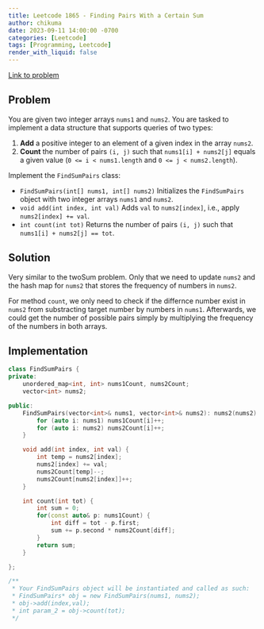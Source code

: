 ```yaml
---
title: Leetcode 1865 - Finding Pairs With a Certain Sum
author: chikuma
date: 2023-09-11 14:00:00 -0700
categories: [Leetcode]
tags: [Programming, Leetcode]
render_with_liquid: false
---
```


[Link to problem](https://leetcode.com/problems/finding-pairs-with-a-certain-sum/)

## Problem

You are given two integer arrays `nums1` and `nums2`. You are tasked to
implement a data structure that supports queries of two types:

1. **Add** a positive integer to an element of a given index in the array
   `nums2`.
1. **Count** the number of pairs `(i, j)` such that `nums1[i] + nums2[j]` equals
   a given value (`0 <= i < nums1.length` and `0 <= j < nums2.length`).

Implement the `FindSumPairs` class:

* `FindSumPairs(int[] nums1, int[] nums2)` Initializes the `FindSumPairs` object
  with two integer arrays `nums1` and `nums2`.
* `void add(int index, int val)` Adds `val` to `nums2[index]`, i.e., apply
  `nums2[index] += val`.
* `int count(int tot)` Returns the number of pairs `(i, j)` such that
  `nums1[i] + nums2[j] == tot`.


## Solution

Very similar to the twoSum problem. Only that we need to update `nums2` and the
hash map for `nums2` that stores the frequency of numbers in `nums2`.

For method `count`, we only need to check if the differnce number exist in
`nums2` from substracting target number by numbers in `nums1`. Afterwards, we
could get the number of possible pairs simply by multiplying the frequency of
the numbers in both arrays.

## Implementation

```cpp
class FindSumPairs {
private:
    unordered_map<int, int> nums1Count, nums2Count;
    vector<int> nums2;

public:
    FindSumPairs(vector<int>& nums1, vector<int>& nums2): nums2(nums2) {
        for (auto i: nums1) nums1Count[i]++;
        for (auto i: nums2) nums2Count[i]++;
    }

    void add(int index, int val) {
        int temp = nums2[index];
        nums2[index] += val;
        nums2Count[temp]--;
        nums2Count[nums2[index]]++;
    }

    int count(int tot) {
        int sum = 0;
        for(const auto& p: nums1Count) {
            int diff = tot - p.first;
            sum += p.second * nums2Count[diff];
        }
        return sum;
    }

};

/**
 * Your FindSumPairs object will be instantiated and called as such:
 * FindSumPairs* obj = new FindSumPairs(nums1, nums2);
 * obj->add(index,val);
 * int param_2 = obj->count(tot);
 */
```